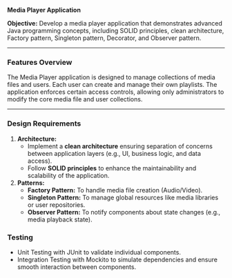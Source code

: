 **Media Player Application**

**Objective:** Develop a media player application that demonstrates advanced Java programming concepts, including SOLID
principles, clean architecture, Factory pattern, Singleton pattern, Decorator, and Observer pattern. 

---

### **Features Overview**

The Media Player application is designed to manage collections of media files and users. Each user can create and manage
their own playlists. The application enforces certain access controls, allowing only administrators to modify the core
media file and user collections.

---
### **Design Requirements**

1. **Architecture:**
    - Implement a **clean architecture** ensuring separation of concerns between application layers (e.g., UI, business
      logic, and data access).
    - Follow **SOLID principles** to enhance the maintainability and scalability of the application.
2. **Patterns:**
    - **Factory Pattern:** To handle media file creation (Audio/Video).
    - **Singleton Pattern:** To manage global resources like media libraries or user repositories.
    - **Observer Pattern:** To notify components about state changes (e.g., media playback state).
   

### **Testing**
- Unit Testing with JUnit to validate individual components.
- Integration Testing with Mockito to simulate dependencies and ensure smooth interaction between components.
